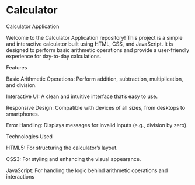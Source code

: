 # Calculator

Calculator Application

Welcome to the Calculator Application repository! This project is a simple and interactive calculator built using HTML, CSS, and JavaScript. It is designed to perform basic arithmetic operations and provide a user-friendly experience for day-to-day calculations.


Features

Basic Arithmetic Operations: Perform addition, subtraction, multiplication, and division.

Interactive UI: A clean and intuitive interface that’s easy to use.

Responsive Design: Compatible with devices of all sizes, from desktops to smartphones.

Error Handling: Displays messages for invalid inputs (e.g., division by zero).

Technologies Used

HTML5: For structuring the calculator’s layout.

CSS3: For styling and enhancing the visual appearance.

JavaScript: For handling the logic behind arithmetic operations and interactions
